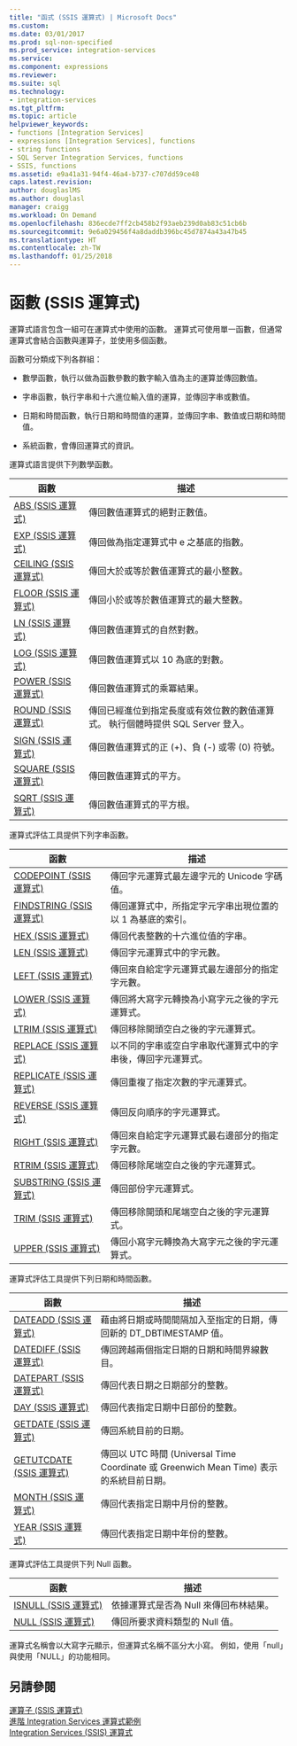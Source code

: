 ```yaml
---
title: "函式 (SSIS 運算式) | Microsoft Docs"
ms.custom: 
ms.date: 03/01/2017
ms.prod: sql-non-specified
ms.prod_service: integration-services
ms.service: 
ms.component: expressions
ms.reviewer: 
ms.suite: sql
ms.technology:
- integration-services
ms.tgt_pltfrm: 
ms.topic: article
helpviewer_keywords:
- functions [Integration Services]
- expressions [Integration Services], functions
- string functions
- SQL Server Integration Services, functions
- SSIS, functions
ms.assetid: e9a41a31-94f4-46a4-b737-c707dd59ce48
caps.latest.revision: 
author: douglaslMS
ms.author: douglasl
manager: craigg
ms.workload: On Demand
ms.openlocfilehash: 836ecde7ff2cb458b2f93aeb239d0ab83c51cb6b
ms.sourcegitcommit: 9e6a029456f4a8daddb396bc45d7874a43a47b45
ms.translationtype: HT
ms.contentlocale: zh-TW
ms.lasthandoff: 01/25/2018
---
```

# <a name="functions-ssis-expression"></a>函數 (SSIS 運算式)
  運算式語言包含一組可在運算式中使用的函數。 運算式可使用單一函數，但通常運算式會結合函數與運算子，並使用多個函數。  
  
 函數可分類成下列各群組：  
  
-   數學函數，執行以做為函數參數的數字輸入值為主的運算並傳回數值。  
  
-   字串函數，執行字串和十六進位輸入值的運算，並傳回字串或數值。  
  
-   日期和時間函數，執行日期和時間值的運算，並傳回字串、數值或日期和時間值。  
  
-   系統函數，會傳回運算式的資訊。  
  
 運算式語言提供下列數學函數。  
  
|函數|描述|  
|--------------|-----------------|  
|[ABS &#40;SSIS 運算式&#41;](../../integration-services/expressions/abs-ssis-expression.md)|傳回數值運算式的絕對正數值。|  
|[EXP &#40;SSIS 運算式&#41;](../../integration-services/expressions/exp-ssis-expression.md)|傳回做為指定運算式中 e 之基底的指數。|  
|[CEILING &#40;SSIS 運算式&#41;](../../integration-services/expressions/ceiling-ssis-expression.md)|傳回大於或等於數值運算式的最小整數。|  
|[FLOOR &#40;SSIS 運算式&#41;](../../integration-services/expressions/floor-ssis-expression.md)|傳回小於或等於數值運算式的最大整數。|  
|[LN &#40;SSIS 運算式&#41;](../../integration-services/expressions/ln-ssis-expression.md)|傳回數值運算式的自然對數。|  
|[LOG &#40;SSIS 運算式&#41;](../../integration-services/expressions/log-ssis-expression.md)|傳回數值運算式以 10 為底的對數。|  
|[POWER &#40;SSIS 運算式&#41;](../../integration-services/expressions/power-ssis-expression.md)|傳回數值運算式的乘冪結果。|  
|[ROUND &#40;SSIS 運算式&#41;](../../integration-services/expressions/round-ssis-expression.md)|傳回已經進位到指定長度或有效位數的數值運算式。 執行個體時提供 SQL Server 登入。|  
|[SIGN &#40;SSIS 運算式&#41;](../../integration-services/expressions/sign-ssis-expression.md)|傳回數值運算式的正 (+)、負 (-) 或零 (0) 符號。|  
|[SQUARE &#40;SSIS 運算式&#41;](../../integration-services/expressions/square-ssis-expression.md)|傳回數值運算式的平方。|  
|[SQRT &#40;SSIS 運算式&#41;](../../integration-services/expressions/sqrt-ssis-expression.md)|傳回數值運算式的平方根。|  
  
 運算式評估工具提供下列字串函數。  
  
|函數|描述|  
|--------------|-----------------|  
|[CODEPOINT &#40;SSIS 運算式&#41;](../../integration-services/expressions/codepoint-ssis-expression.md)|傳回字元運算式最左邊字元的 Unicode 字碼值。|  
|[FINDSTRING &#40;SSIS 運算式&#41;](../../integration-services/expressions/findstring-ssis-expression.md)|傳回運算式中，所指定字元字串出現位置的以 1 為基底的索引。|  
|[HEX &#40;SSIS 運算式&#41;](../../integration-services/expressions/hex-ssis-expression.md)|傳回代表整數的十六進位值的字串。|  
|[LEN &#40;SSIS 運算式&#41;](../../integration-services/expressions/len-ssis-expression.md)|傳回字元運算式中的字元數。|  
|[LEFT &#40;SSIS 運算式&#41;](../../integration-services/expressions/left-ssis-expression.md)|傳回來自給定字元運算式最左邊部分的指定字元數。|  
|[LOWER &#40;SSIS 運算式&#41;](../../integration-services/expressions/lower-ssis-expression.md)|傳回將大寫字元轉換為小寫字元之後的字元運算式。|  
|[LTRIM &#40;SSIS 運算式&#41;](../../integration-services/expressions/ltrim-ssis-expression.md)|傳回移除開頭空白之後的字元運算式。|  
|[REPLACE &#40;SSIS 運算式&#41;](../../integration-services/expressions/replace-ssis-expression.md)|以不同的字串或空白字串取代運算式中的字串後，傳回字元運算式。|  
|[REPLICATE &#40;SSIS 運算式&#41;](../../integration-services/expressions/replicate-ssis-expression.md)|傳回重複了指定次數的字元運算式。|  
|[REVERSE &#40;SSIS 運算式&#41;](../../integration-services/expressions/reverse-ssis-expression.md)|傳回反向順序的字元運算式。|  
|[RIGHT &#40;SSIS 運算式&#41;](../../integration-services/expressions/right-ssis-expression.md)|傳回來自給定字元運算式最右邊部分的指定字元數。|  
|[RTRIM &#40;SSIS 運算式&#41;](../../integration-services/expressions/rtrim-ssis-expression.md)|傳回移除尾端空白之後的字元運算式。|  
|[SUBSTRING &#40;SSIS 運算式&#41;](../../integration-services/expressions/substring-ssis-expression.md)|傳回部份字元運算式。|  
|[TRIM &#40;SSIS 運算式&#41;](../../integration-services/expressions/trim-ssis-expression.md)|傳回移除開頭和尾端空白之後的字元運算式。|  
|[UPPER &#40;SSIS 運算式&#41;](../../integration-services/expressions/upper-ssis-expression.md)|傳回小寫字元轉換為大寫字元之後的字元運算式。|  
  
 運算式評估工具提供下列日期和時間函數。  
  
|函數|描述|  
|--------------|-----------------|  
|[DATEADD &#40;SSIS 運算式&#41;](../../integration-services/expressions/dateadd-ssis-expression.md)|藉由將日期或時間間隔加入至指定的日期，傳回新的 DT_DBTIMESTAMP 值。|  
|[DATEDIFF &#40;SSIS 運算式&#41;](../../integration-services/expressions/datediff-ssis-expression.md)|傳回跨越兩個指定日期的日期和時間界線數目。|  
|[DATEPART &#40;SSIS 運算式&#41;](../../integration-services/expressions/datepart-ssis-expression.md)|傳回代表日期之日期部分的整數。|  
|[DAY &#40;SSIS 運算式&#41;](../../integration-services/expressions/day-ssis-expression.md)|傳回代表指定日期中日部份的整數。|  
|[GETDATE &#40;SSIS 運算式&#41;](../../integration-services/expressions/getdate-ssis-expression.md)|傳回系統目前的日期。|  
|[GETUTCDATE &#40;SSIS 運算式&#41;](../../integration-services/expressions/getutcdate-ssis-expression.md)|傳回以 UTC 時間 (Universal Time Coordinate 或 Greenwich Mean Time) 表示的系統目前日期。|  
|[MONTH &#40;SSIS 運算式&#41;](../../integration-services/expressions/month-ssis-expression.md)|傳回代表指定日期中月份的整數。|  
|[YEAR &#40;SSIS 運算式&#41;](../../integration-services/expressions/year-ssis-expression.md)|傳回代表指定日期中年份的整數。|  
  
 運算式評估工具提供下列 Null 函數。  
  
|函數|描述|  
|--------------|-----------------|  
|[ISNULL &#40;SSIS 運算式&#41;](../../integration-services/expressions/isnull-ssis-expression.md)|依據運算式是否為 Null 來傳回布林結果。|  
|[NULL &#40;SSIS 運算式&#41;](../../integration-services/expressions/null-ssis-expression.md)|傳回所要求資料類型的 Null 值。|  
  
 運算式名稱會以大寫字元顯示，但運算式名稱不區分大小寫。 例如，使用「null」與使用「NULL」的功能相同。  
  
## <a name="see-also"></a>另請參閱  
 [運算子 &#40;SSIS 運算式&#41;](../../integration-services/expressions/operators-ssis-expression.md)   
 [進階 Integration Services 運算式範例](../../integration-services/expressions/examples-of-advanced-integration-services-expressions.md)   
 [Integration Services &#40;SSIS&#41; 運算式](../../integration-services/expressions/integration-services-ssis-expressions.md)  
  
  

